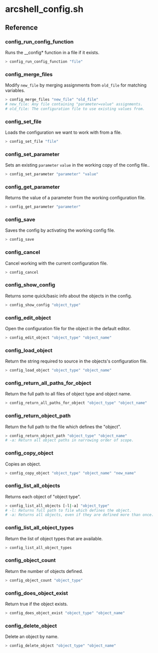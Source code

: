 # arcshell_config.sh

## Reference


### config_run_config_function
Runs the __config* function in a file if it exists.
```bash
> config_run_config_function "file"
```

### config_merge_files
Modify ```new_file``` by merging assignments from ```old_file``` for matching variables.
```bash
> config_merge_files "new_file" "old_file"
# new_file: Any file containing "parameter=value" assignments.
# old_file: The configuration file to use existing values from.
```

### config_set_file
Loads the configuration we want to work with from a file.
```bash
> config_set_file "file"
```

### config_set_parameter
Sets an existing ```parameter``` ```value``` in the working copy of the config file..
```bash
> config_set_parameter "parameter" "value"
```

### config_get_parameter
Returns the value of a parameter from the working configuration file.
```bash
> config_get_parameter "parameter"
```

### config_save
Saves the config by activating the working config file.
```bash
> config_save
```

### config_cancel
Cancel working with the current configuration file.
```bash
> config_cancel
```

### config_show_config
Returns some quick/basic info about the objects in the config.
```bash
> config_show_config "object_type"
```

### config_edit_object
Open the configuration file for the object in the default editor.
```bash
> config_edit_object "object_type" "object_name"
```

### config_load_object
Return the string required to source in the objects's configuration file.
```bash
> config_load_object "object_type" "object_name"
```

### config_return_all_paths_for_object
Return the full path to all files of object type and object name.
```bash
> config_return_all_paths_for_object "object_type" "object_name"
```

### config_return_object_path
Return the full path to the file which defines the "object".
```bash
> config_return_object_path "object_type" "object_name"
# -a: Return all object paths in narrowing order of scope.
```

### config_copy_object
Copies an object.
```bash
> config_copy_object "object_type" "object_name" "new_name"
```

### config_list_all_objects
Returns each object of "object type".
```bash
> config_list_all_objects [-l|-a] "object_type"
# -l: Returns full path to file which defines the object.
# -a: Returns all objects, even if they are defined more than once.
```

### config_list_all_object_types
Return the list of object types that are available.
```bash
> config_list_all_object_types
```

### config_object_count
Return the number of objects defined.
```bash
> config_object_count "object_type"
```

### config_does_object_exist
Return true if the object exists.
```bash
> config_does_object_exist "object_type" "object_name"
```

### config_delete_object
Delete an object by name.
```bash
> config_delete_object "object_type" "object_name"
```

